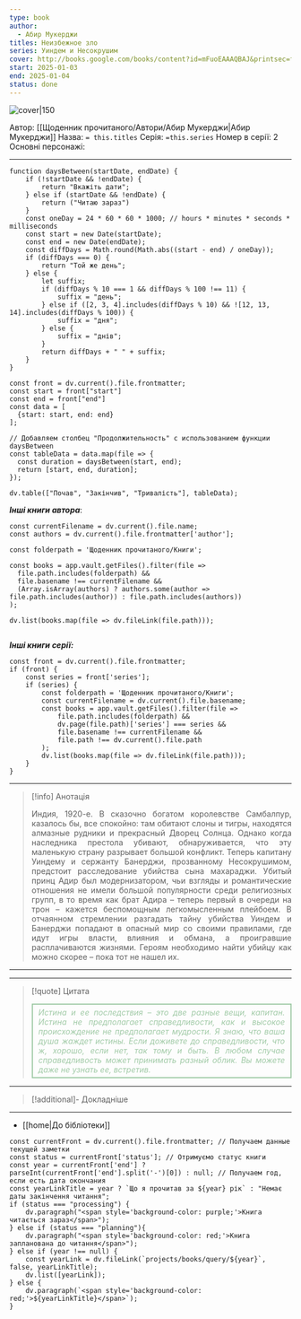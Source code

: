 ```yaml
---
type: book
author:
  - Абир Мукерджи
titles: Неизбежное зло
series: Уиндем и Несокрушим
cover: http://books.google.com/books/content?id=mFuoEAAAQBAJ&printsec=frontcover&img=1&zoom=1&edge=curl&source=gbs_api
start: 2025-01-03
end: 2025-01-04
status: done
---
```

![cover|150](Абир%20Мукерджи%20-%20Неизбежное%20зло.jpg)

Автор: [[Щоденник прочитаного/Автори/Абир Мукерджи|Абир Мукерджи]]
Назва: `= this.titles`
Серія:  `=this.series`
Номер в серії: 2
Основні персонажі:

---
```dataviewjs
function daysBetween(startDate, endDate) {
	if (!startDate && !endDate) { 
		return "Вкажіть дати"; 
	} else if (startDate && !endDate) {
		return ("Читаю зараз")
	}
	const oneDay = 24 * 60 * 60 * 1000; // hours * minutes * seconds * milliseconds
	const start = new Date(startDate);
	const end = new Date(endDate);
	const diffDays = Math.round(Math.abs((start - end) / oneDay));
	if (diffDays === 0) {
		return "Той же день";   
	} else {
		let suffix;     
	    if (diffDays % 10 === 1 && diffDays % 100 !== 11) {
		    suffix = "день";     
	    } else if ([2, 3, 4].includes(diffDays % 10) && ![12, 13, 14].includes(diffDays % 100)) {
			suffix = "дня";     
		} else {       
			suffix = "днів";     
		}          
		return diffDays + " " + suffix;   
	} 
}  

const front = dv.current().file.frontmatter;
const start = front["start"]
const end = front["end"]
const data = [
  {start: start, end: end}
];

// Добавляем столбец "Продолжительность" с использованием функции daysBetween
const tableData = data.map(file => {
  const duration = daysBetween(start, end);
  return [start, end, duration];
});

dv.table(["Почав", "Закінчив", "Тривалість"], tableData);
```

***Інші книги автора***:
```dataviewjs
const currentFilename = dv.current().file.name;
const authors = dv.current().file.frontmatter['author'];

const folderpath = 'Щоденник прочитаного/Книги';

const books = app.vault.getFiles().filter(file =>
  file.path.includes(folderpath) &&
  file.basename !== currentFilename &&
  (Array.isArray(authors) ? authors.some(author => file.path.includes(author)) : file.path.includes(authors))
);

dv.list(books.map(file => dv.fileLink(file.path)));


```
***Інші книги серії:***
```dataviewjs
const front = dv.current().file.frontmatter;
if (front) {
	const series = front['series'];
	if (series) {
		const folderpath = 'Щоденник прочитаного/Книги';
		const currentFilename = dv.current().file.basename;
		const books = app.vault.getFiles().filter(file =>  
			file.path.includes(folderpath) && 
			dv.page(file.path)['series'] === series && 
			file.basename !== currentFilename &&
			file.path !== dv.current().file.path 
		);
		dv.list(books.map(file => dv.fileLink(file.path)));
	}
}

```

---
>[!info] Анотація
><p align="justify">Индия, 1920-е. В сказочно богатом королевстве Самбалпур, казалось бы, все спокойно: там обитают слоны и тигры, находятся алмазные рудники и прекрасный Дворец Солнца. Однако когда наследника престола убивают, обнаруживается, что эту маленькую страну разрывает большой конфликт. Теперь капитану Уиндему и сержанту Банерджи, прозванному Несокрушимом, предстоит расследование убийства сына махараджи. Убитый принц Адир был модернизатором, чьи взгляды и романтические отношения не имели большой популярности среди религиозных групп, в то время как брат Адира – теперь первый в очереди на трон – кажется беспомощным легкомысленным плейбоем. В отчаянном стремлении разгадать тайну убийства Уиндем и Банерджи попадают в опасный мир со своими правилами, где идут игры власти, влияния и обмана, а проигравшие расплачиваются жизнями. Героям необходимо найти убийцу как можно скорее – пока тот не нашел их.</p>
___

****
>[!quote] Цитата
> <div align="justify" style="border: 2px solid #A0CAA6; padding: 5px 10px; font-style: italic; color: #A0CAA6;">Истина и ее последствия – это две разные вещи, капитан. Истина не предполагает справедливости, как и высокое происхождение не предполагает мудрости. Я знаю, что ваша душа жаждет истины. Если доживете до справедливости, что ж, хорошо, если нет, так тому и быть. В любом случае справедливость может принимать разный облик. Вы можете даже не узнать ее, встретив.</div>

****
>[!additional]- Докладніше

****

- [[home|До бібліотеки]]

```dataviewjs
const currentFront = dv.current().file.frontmatter; // Получаем данные текущей заметки
const status = currentFront['status']; // Отримуємо статус книги
const year = currentFront['end'] ? parseInt(currentFront['end'].split('-')[0]) : null; // Получаем год, если есть дата окончания
const yearLinkTitle = year ? `Що я прочитав за ${year} рік` : "Немає даты закінчення читання";
if (status === "processing") {
	dv.paragraph("<span style='background-color: purple;'>Книга читається зараз</span>");
} else if (status === "planning"){
	dv.paragraph("<span style='background-color: red;'>Книга запланована до читання</span>");
} else if (year !== null) {
	const yearLink = dv.fileLink(`projects/books/query/${year}`, false, yearLinkTitle);
	dv.list([yearLink]);
} else {
	dv.paragraph(`<span style='background-color: red;'>${yearLinkTitle}</span>`);
}
```
